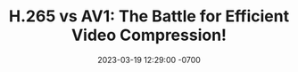 ---
layout: post
title:  "H.265 vs AV1: The Battle for Efficient Video Compression!"
date:   2023-03-19 12:29:00 -0700
categories: autoexposure shutter speed gain exposure
permalink: auto-exposure
description: Discover the differences between H.265 and AV1 video compression 
            standards and their impact on visual quality, hardware support, and 
            licensing in our in-depth comparison.
image:
  path: ../assets/images/autoexposure/narendra-singh-shekhawat-G3eadnVExhw-unsplash.jpg
  height: 1200
  width: 630
comments: true
---